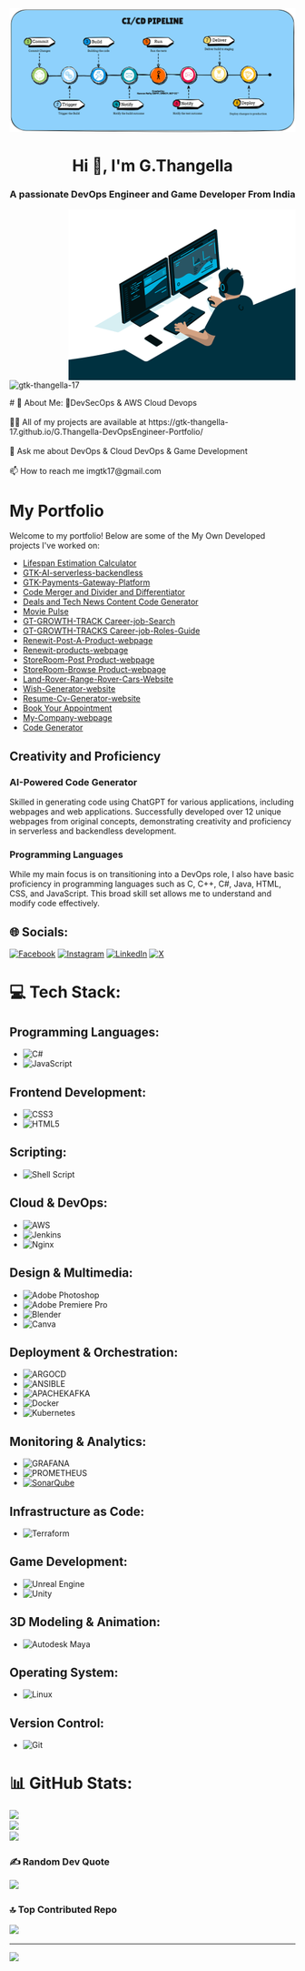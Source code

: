 ![MasterHead](https://github.com/GTK-THANGELLA-17/GTK-THANGELLA-17/blob/main/Devops%20gif%204.gif)
<h1 align="center">Hi 👋, I'm G.Thangella</h1>
<h3 align="center">A passionate DevOps Engineer and Game Developer From India</h3>
<img align="right" alt="Coding" width="400" src="https://github.com/GTK-THANGELLA-17/GTK-THANGELLA-17/blob/main/Devops%20Gif%20Image%202.gif">
<p align="left"> <img src="https://komarev.com/ghpvc/?username=gtk-thangella-17&label=Profile%20views&color=0e75b6&style=flat" alt="gtk-thangella-17" /> </p>
# 💫 About Me:
🌱DevSecOps & AWS Cloud Devops<br><br>👨‍💻 All of my projects are available at https://gtk-thangella-17.github.io/G.Thangella-DevOpsEngineer-Portfolio/<br><br>💬 Ask me about DevOps & Cloud DevOps & Game Development<br><br>📫 How to reach me imgtk17@gmail.com

# My Portfolio

Welcome to my portfolio! Below are some of the My Own Developed projects I've worked on:

- [Lifespan Estimation Calculator](https://gtk-thangella-17.github.io/Lifespan_calculatoe-v1/)
- [GTK-AI-serverless-backendless](https://gtk-thangella-17.github.io/GTK-AI-serverless-backendless/)
- [GTK-Payments-Gateway-Platform](https://gtk-thangella-17.github.io/GTK-Payments-Gateway-Platform/)
- [Code Merger and Divider and Differentiator](https://gtk-thangella-17.github.io/code-merger-and-divider-v1/)
- [Deals and Tech News Content Code Generator](https://gtk-thangella-17.github.io/deals-and-tech-news-content-code-generator-v1/)
- [Movie Pulse](https://gtk-thangella-17.github.io/MoviePulse/)
- [GT-GROWTH-TRACK Career-job-Search](https://gtk-thangella-17.github.io/GT-GROWTH-TRACK/)
- [GT-GROWTH-TRACKS  Career-job-Roles-Guide](https://gtk-thangella-17.github.io/GT-GROWTH-TRACKS/)
- [Renewit-Post-A-Product-webpage](https://gtk-thangella-17.github.io/Renewit-Post-A-Product-webpage/)
- [Renewit-products-webpage](https://gtk-thangella-17.github.io/Renewit-products-webpage/)
- [StoreRoom-Post Product-webpage](https://gtk-thangella-17.github.io/StoreRoom-post-Product-Website/)
- [StoreRoom-Browse Product-webpage](https://gtk-thangella-17.github.io/StoreRoom-Products-Website/)
- [Land-Rover-Range-Rover-Cars-Website](https://gtk-thangella-17.github.io/Land-Rover-Range-Rover-Cars-Website/)
- [Wish-Generator-website](https://gtk-thangella-17.github.io/Wish-Generator-website/)
- [Resume-Cv-Generator-website](https://gtk-thangella-17.github.io/Resume-CV-Generator/)
- [Book Your Appointment](https://gtk-thangella-17.github.io/Book-your-Appointment/)
- [My-Company-webpage](https://gtk-thangella-17.github.io/My-Company-webpage/)
- [Code Generator](https://gtk-thangella-17.github.io/code-generator-v1/)

## Creativity and Proficiency

### AI-Powered Code Generator

Skilled in generating code using ChatGPT for various applications, including webpages and web applications. Successfully developed over 12 unique webpages from original concepts, demonstrating creativity and proficiency in serverless and backendless development.

### Programming Languages

While my main focus is on transitioning into a DevOps role, I also have basic proficiency in programming languages such as C, C++, C#, Java, HTML, CSS, and JavaScript. This broad skill set allows me to understand and modify code effectively.


## 🌐 Socials:
[![Facebook](https://img.shields.io/badge/Facebook-%231877F2.svg?logo=Facebook&logoColor=white)](https://facebook.com/https://www.facebook.com/share/GUfLXH1Ys147Lt1t/?mibextid=qi2Omg) [![Instagram](https://img.shields.io/badge/Instagram-%23E4405F.svg?logo=Instagram&logoColor=white)](https://instagram.com/https://www.instagram.com/g_thangella_k?utm_source=qr&igsh=aWczdnVtaDR1N280) [![LinkedIn](https://img.shields.io/badge/LinkedIn-%230077B5.svg?logo=linkedin&logoColor=white)](https://linkedin.com/in/https://www.linkedin.com/in/gthangella?utm_source=share&utm_campaign=share_via&utm_content=profile&utm_medium=android_app) [![X](https://img.shields.io/badge/X-black.svg?logo=X&logoColor=white)](https://x.com/https://x.com/Gtk947?t=a9kV2N4fLdbSzMnTENIsXw&s=08) 

# 💻 Tech Stack:

## Programming Languages:
- ![C#](https://img.shields.io/badge/c%23-%23239120.svg?style=for-the-badge&logo=csharp&logoColor=white)
- ![JavaScript](https://img.shields.io/badge/javascript-%23323330.svg?style=for-the-badge&logo=javascript&logoColor=%23F7DF1E)

## Frontend Development:
- ![CSS3](https://img.shields.io/badge/css3-%231572B6.svg?style=for-the-badge&logo=css3&logoColor=white)
- ![HTML5](https://img.shields.io/badge/html5-%23E34F26.svg?style=for-the-badge&logo=html5&logoColor=white)

## Scripting:
- ![Shell Script](https://img.shields.io/badge/shell_script-%23121011.svg?style=for-the-badge&logo=gnu-bash&logoColor=white)

## Cloud & DevOps:
- ![AWS](https://img.shields.io/badge/AWS-%23FF9900.svg?style=for-the-badge&logo=amazon-aws&logoColor=white)
- ![Jenkins](https://img.shields.io/badge/jenkins-%232C5263.svg?style=for-the-badge&logo=jenkins&logoColor=white)
- ![Nginx](https://img.shields.io/badge/nginx-%23009639.svg?style=for-the-badge&logo=nginx&logoColor=white)

## Design & Multimedia:
- ![Adobe Photoshop](https://img.shields.io/badge/adobe%20photoshop-%2331A8FF.svg?style=for-the-badge&logo=adobe%20photoshop&logoColor=white)
- ![Adobe Premiere Pro](https://img.shields.io/badge/Adobe%20Premiere%20Pro-9999FF.svg?style=for-the-badge&logo=Adobe%20Premiere%20Pro&logoColor=white)
- ![Blender](https://img.shields.io/badge/blender-%23F5792A.svg?style=for-the-badge&logo=blender&logoColor=white)
- ![Canva](https://img.shields.io/badge/Canva-%2300C4CC.svg?style=for-the-badge&logo=Canva&logoColor=white)

## Deployment & Orchestration:
- ![ARGOCD](https://img.shields.io/badge/argo-EF7B4D.svg?style=for-the-badge&logo=argo&logoColor=white&color=%23EF7B4D)
- ![ANSIBLE](https://img.shields.io/badge/ansible-%231A1918.svg?style=for-the-badge&logo=ansible&logoColor=white)
- ![APACHEKAFKA](https://img.shields.io/badge/apachekafka-231F20.svg?style=for-the-badge&logo=apachekafka&logoColor=white&color=%23231F20)
- ![Docker](https://img.shields.io/badge/docker-%230db7ed.svg?style=for-the-badge&logo=docker&logoColor=white)
- ![Kubernetes](https://img.shields.io/badge/kubernetes-%23326ce5.svg?style=for-the-badge&logo=kubernetes&logoColor=white)

## Monitoring & Analytics:
- ![GRAFANA](https://img.shields.io/badge/grafana-F46800.svg?style=for-the-badge&logo=grafana&logoColor=white&color=%23F46800)
- ![PROMETHEUS](https://img.shields.io/badge/prometheus-E6522C.svg?style=for-the-badge&logo=prometheus&logoColor=white&color=%23E6522C)
- [![SonarQube](https://img.shields.io/badge/sonarqube-4E9BCD.svg?style=for-the-badge&logo=sonarqube&logoColor=white&color=%234E9BCD)](YOUR_SONARQUBE_LINK)

## Infrastructure as Code:
- ![Terraform](https://img.shields.io/badge/terraform-%235835CC.svg?style=for-the-badge&logo=terraform&logoColor=white)

## Game Development:
- ![Unreal Engine](https://img.shields.io/badge/Unreal%20Engine-%23313131.svg?style=for-the-badge&logo=unreal-engine&logoColor=white)
- ![Unity](https://img.shields.io/badge/Unity-000000?style=for-the-badge&logo=unity&logoColor=white)

## 3D Modeling & Animation:
- ![Autodesk Maya](https://img.shields.io/badge/Autodesk%20Maya-%23006DB7.svg?style=for-the-badge&logo=autodesk&logoColor=white)

## Operating System:
- ![Linux](https://img.shields.io/badge/Linux-FCC624?style=for-the-badge&logo=linux&logoColor=black)

## Version Control:
- ![Git](https://img.shields.io/badge/Git-F05032?style=for-the-badge&logo=git&logoColor=white)

# 📊 GitHub Stats:
![](https://github-readme-stats.vercel.app/api?username=GTK-THANGELLA-17&theme=dark&hide_border=false&include_all_commits=true&count_private=true)<br/>
![](https://github-readme-streak-stats.herokuapp.com/?user=GTK-THANGELLA-17&theme=dark&hide_border=false)<br/>
![](https://github-readme-stats.vercel.app/api/top-langs/?username=GTK-THANGELLA-17&theme=dark&hide_border=false&include_all_commits=true&count_private=true&layout=compact)

### ✍️ Random Dev Quote
![](https://quotes-github-readme.vercel.app/api?type=horizontal&theme=dark)

### 🔝 Top Contributed Repo
![](https://github-contributor-stats.vercel.app/api?username=GTK-THANGELLA-17&limit=5&theme=dark&combine_all_yearly_contributions=true)

---
[![](https://visitcount.itsvg.in/api?id=GTK-THANGELLA-17&icon=0&color=0)](https://visitcount.itsvg.in)

<!-- Proudly created with GPRM ( https://gprm.itsvg.in ) -->
